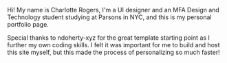 Hi! My name is Charlotte Rogers, I'm a UI designer and an MFA Design and Technology student studying at Parsons in NYC, and this is my personal portfolio page.

Special thanks to ndoherty-xyz for the great template starting point as I further my own coding skills. I felt it was important for me to build and host this site myself, but this made the process of personalizing so much faster!
